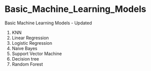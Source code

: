 # Basic_Machine_Learning_Models
Basic Machine Learning Models - Updated

1. KNN
2. Linear Regression
3. Logistic Regression
4. Naive Bayes
5. Support Vector Machine
6. Decision tree
7. Random Forest

